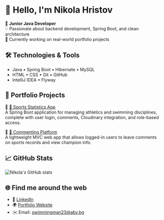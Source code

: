 # 👋 Hello, I'm Nikola Hristov

🎯 **Junior Java Developer**  
💡 Passionate about backend development, Spring Boot, and clean architecture  
🚀 Currently working on real-world portfolio projects  

## 🛠️ Technologies & Tools

- Java • Spring Boot • Hibernate • MySQL  
- HTML • CSS • Git • GitHub  
- IntelliJ IDEA  • Flyway

## 📂 Portfolio Projects

🔹 [🏃 Sports Statistics App](https://github.com/nikolahristov/sports-statistics-app)  
A Spring Boot application for managing athletics and swimming disciplines, complete with user login, comments, Cloudinary integration, and role-based access.

🔹 [💬 Commenting Platform](https://github.com/nikolahristov/commenting-app)  
A lightweight MVC web app that allows logged-in users to leave comments on sports records and view champion info.

## 📈 GitHub Stats

![Nikola's GitHub stats](https://github-readme-stats.vercel.app/api?username=nikolahristov&show_icons=true&theme=default)

## 🌐 Find me around the web

- 💼 [LinkedIn](https://www.linkedin.com/in/nikolahristov)
- 🌍 [Portfolio Website](https://sportsapp-4.onrender.com/)
- ✉️ Email: swimmingman23@abv.bg
